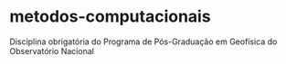 # metodos-computacionais
Disciplina obrigatória do Programa de Pós-Graduação em Geofísica do Observatório Nacional
